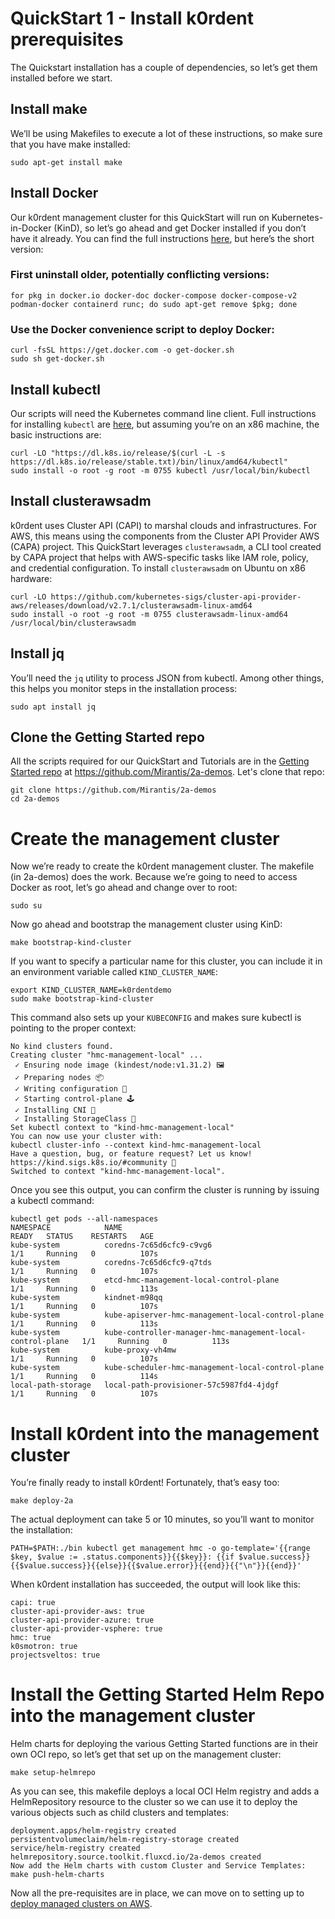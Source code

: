 # QuickStart 1 - Install k0rdent prerequisites

The Quickstart installation has a couple of dependencies, so let’s get them installed before we start. 

## Install make

We’ll be using Makefiles to execute a lot of these instructions, so make sure that you have make installed:

```shell
sudo apt-get install make
```

## Install Docker

Our k0rdent management cluster for this QuickStart will run on Kubernetes-in-Docker (KinD), so let’s go ahead and get Docker installed if you don’t have it already. You can find the full instructions [here](https://docs.docker.com/engine/install/ubuntu/), but here’s the short version:

### First uninstall older, potentially conflicting versions:

```shell
for pkg in docker.io docker-doc docker-compose docker-compose-v2 podman-docker containerd runc; do sudo apt-get remove $pkg; done
```

### Use the Docker convenience script to deploy Docker:

```shell
curl -fsSL https://get.docker.com -o get-docker.sh
sudo sh get-docker.sh
```

## Install kubectl

Our scripts will need the Kubernetes command line client. Full instructions for installing ```kubectl``` are [here](https://kubernetes.io/docs/tasks/tools/install-kubectl-linux/), but assuming you’re on an x86 machine, the basic instructions are:

```shell
curl -LO "https://dl.k8s.io/release/$(curl -L -s https://dl.k8s.io/release/stable.txt)/bin/linux/amd64/kubectl"
sudo install -o root -g root -m 0755 kubectl /usr/local/bin/kubectl
```

## Install clusterawsadm

k0rdent uses Cluster API (CAPI) to marshal clouds and infrastructures. For AWS, this means using the components from the Cluster API Provider AWS (CAPA) project. This QuickStart leverages ```clusterawsadm```, a CLI tool created by CAPA project that helps with AWS-specific tasks like IAM role, policy, and credential configuration. To install ```clusterawsadm``` on Ubuntu on x86 hardware:

```shell
curl -LO https://github.com/kubernetes-sigs/cluster-api-provider-aws/releases/download/v2.7.1/clusterawsadm-linux-amd64
sudo install -o root -g root -m 0755 clusterawsadm-linux-amd64 /usr/local/bin/clusterawsadm
```

## Install jq

You’ll need the ```jq``` utility to process JSON from kubectl. Among other things, this helps you monitor steps in the installation process:

```shell
sudo apt install jq
```

## Clone the Getting Started repo
All the scripts required for our QuickStart and Tutorials are in the [Getting Started repo](ttps://github.com/Mirantis/2a-demos) at https://github.com/Mirantis/2a-demos. Let's clone that repo:

```shell
git clone https://github.com/Mirantis/2a-demos
cd 2a-demos
```

# Create the management cluster

Now we’re ready to create the k0rdent management cluster. The makefile (in 2a-demos) does the work. Because we’re going to need to access Docker as root, let’s go ahead and change over to root:

```shell
sudo su
```

Now go ahead and bootstrap the management cluster using KinD:

```shell
make bootstrap-kind-cluster
```

If you want to specify a particular name for this cluster, you can include it in an environment variable called `KIND_CLUSTER_NAME`:

```shell
export KIND_CLUSTER_NAME=k0rdentdemo
sudo make bootstrap-kind-cluster
```

This command also sets up your `KUBECONFIG` and makes sure kubectl is pointing to the proper context:

```shell
No kind clusters found.
Creating cluster "hmc-management-local" ...
 ✓ Ensuring node image (kindest/node:v1.31.2) 🖼
 ✓ Preparing nodes 📦
 ✓ Writing configuration 📜
 ✓ Starting control-plane 🕹️
 ✓ Installing CNI 🔌
 ✓ Installing StorageClass 💾
Set kubectl context to "kind-hmc-management-local"
You can now use your cluster with:
kubectl cluster-info --context kind-hmc-management-local
Have a question, bug, or feature request? Let us know! https://kind.sigs.k8s.io/#community 🙂
Switched to context "kind-hmc-management-local".
```

Once you see this output, you can confirm the cluster is running by issuing a kubectl command:

```shell
kubectl get pods --all-namespaces
NAMESPACE            NAME                                                         READY   STATUS    RESTARTS   AGE
kube-system          coredns-7c65d6cfc9-c9vg6                                     1/1     Running   0          107s
kube-system          coredns-7c65d6cfc9-q7tds                                     1/1     Running   0          107s
kube-system          etcd-hmc-management-local-control-plane                      1/1     Running   0          113s
kube-system          kindnet-m98qq                                                1/1     Running   0          107s
kube-system          kube-apiserver-hmc-management-local-control-plane            1/1     Running   0          113s
kube-system          kube-controller-manager-hmc-management-local-control-plane   1/1     Running   0          113s
kube-system          kube-proxy-vh4mw                                             1/1     Running   0          107s
kube-system          kube-scheduler-hmc-management-local-control-plane            1/1     Running   0          114s
local-path-storage   local-path-provisioner-57c5987fd4-4jdgf                      1/1     Running   0          107s
```

# Install k0rdent into the management cluster

You’re finally ready to install k0rdent!  Fortunately, that’s easy too:

```shell
make deploy-2a
```

The actual deployment can take 5 or 10 minutes, so you’ll want to monitor the installation:

```shell
PATH=$PATH:./bin kubectl get management hmc -o go-template='{{range $key, $value := .status.components}}{{$key}}: {{if $value.success}}{{$value.success}}{{else}}{{$value.error}}{{end}}{{"\n"}}{{end}}'
```

When k0rdent installation has succeeded, the output will look like this:


```shell
capi: true
cluster-api-provider-aws: true
cluster-api-provider-azure: true
cluster-api-provider-vsphere: true
hmc: true
k0smotron: true
projectsveltos: true
```

# Install the Getting Started Helm Repo into the management cluster

Helm charts for deploying the various Getting Started functions are in their own OCI repo, so let’s get that set up on the management cluster:

```shell
make setup-helmrepo
```

As you can see, this makefile deploys a local OCI Helm registry and adds a HelmRepository resource to the cluster so we can use it to deploy the various objects such as child clusters and templates:

```shell
deployment.apps/helm-registry created
persistentvolumeclaim/helm-registry-storage created
service/helm-registry created
helmrepository.source.toolkit.fluxcd.io/2a-demos created
Now add the Helm charts with custom Cluster and Service Templates:
make push-helm-charts
```

Now all the pre-requisites are in place, we can move on to setting up to [deploy managed clusters on AWS](quickstart_2_aws_infra_setup.md).

